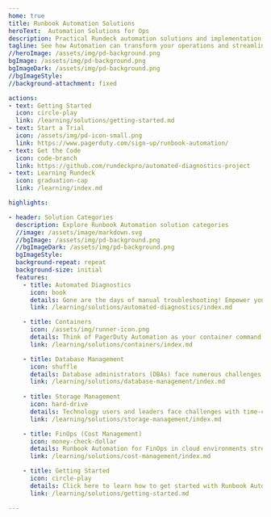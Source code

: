 ```yaml
---
home: true
title: Runbook Automation Solutions
heroText:  Automation Solutions for Ops
description: Practical Rundeck automation solutions and implementation guides. Learn how to automate IT operations, incident response, security tasks, and cloud resource management.
tagline: See how Automation can transform your operations and streamline processes.
//heroImage: /assets/img/pd-background.png
bgImage: /assets/img/pd-background.png
bgImageDark: /assets/img/pd-background.png
//bgImageStyle:
//background-attachment: fixed

actions:
- text: Getting Started
  icon: circle-play
  link: /learning/solutions/getting-started.md
- text: Start a Trial
  icon: /assets/img/pd-icon-small.png
  link: https://www.pagerduty.com/sign-up/runbook-automation/
- text: Get the Code
  icon: code-branch
  link: https://github.com/rundeckpro/automated-diagnostics-project
- text: Learning Rundeck
  icon: graduation-cap
  link: /learning/index.md

highlights:

- header: Solution Categories
  description: Explore Runbook Automation solution categories
  //image: /assets/image/markdown.svg
  //bgImage: /assets/img/pd-background.png
  //bgImageDark: /assets/img/pd-background.png
  bgImageStyle:
  background-repeat: repeat
  background-size: initial
  features:
    - title: Automated Diagnostics
      icon: book 
      details: Gone are the days of manual troubleshooting! Empower your teams to orchestrate your infrastructure environments effortlessly, ensuring seamless integration between your infrastructure and business-critical applications. When things go sideways, use these solutions to diagnose and resolve problems before they escalate.
      link: /learning/solutions/automated-diagnostics/index.md

    - title: Containers
      icon: /assets/img/runner-icon.png
      details: Think of PagerDuty Automation as your container command center, where you can manage distributed environments at scale without the headache. Whether it’s handling container sprawl or automating response playbooks, you stay in control with real-time insights and automated resolutions—keeping everything running at peak performance.
      link: /learning/solutions/containers/index.md

    - title: Database Management
      icon: shuffle
      details: Database administrators (DBAs) face numerous challenges related to data security, maintaining high availability, and optimizing performance.  Check out how Automation can make these problems yesterday's stress.
      link: /learning/solutions/database-management/index.md
    
    - title: Storage Management
      icon: hard-drive
      details: Technology users and leaders face challenges with time-consuming and error-prone manual processes when managing storage across various systems.  Without automation managing storage across complex systems requires significant effort and risks operational inefficiencies, and service disruptions.
      link: /learning/solutions/storage-management/index.md

    - title: FinOps (Cost Management)
      icon: money-check-dollar
      details: Runbook Automation for FinOps in cloud environments streamlines complex workflows, reduces operational costs, minimizes errors, and enhances efficiency by automating resource optimization, cleanup processes, and policy enforcement across multiple platforms.
      link: /learning/solutions/cost-management/index.md

    - title: Getting Started
      icon: circle-play
      details: Click here to learn how to get started with Runbook Automation prebuilt solutions.
      link: /learning/solutions/getting-started.md

---
```

